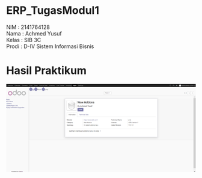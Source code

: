 # ERP_TugasModul1

NIM   : 2141764128 <br /> 
Nama  : Achmed Yusuf <br /> 
Kelas : SIB 3C <br /> 
Prodi : D-IV Sistem Informasi Bisnis

# Hasil Praktikum

![ss](Hasil.png)
